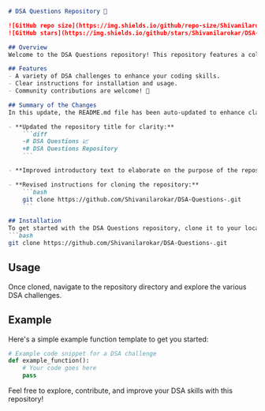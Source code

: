 ```markdown
# DSA Questions Repository 📖

![GitHub repo size](https://img.shields.io/github/repo-size/Shivanilarokar/DSA-Questions-) 
![GitHub stars](https://img.shields.io/github/stars/Shivanilarokar/DSA-Questions-?style=social)

## Overview
Welcome to the DSA Questions repository! This repository features a collection of Data Structures and Algorithms (DSA) challenges designed to help you practice coding and improve your understanding of algorithms and data structures.

## Features
- A variety of DSA challenges to enhance your coding skills.
- Clear instructions for installation and usage.
- Community contributions are welcome! 🤖

## Summary of the Changes
In this update, the README.md file has been auto-updated to enhance clarity and provide a more comprehensive introduction to the repository. Here are the key changes:

- **Updated the repository title for clarity:**
    ```diff
    -# DSA Questions 📈
    +# DSA Questions Repository
    ```

- **Improved introductory text to elaborate on the purpose of the repository.**

- **Revised instructions for cloning the repository:**
    ```bash
    git clone https://github.com/Shivanilarokar/DSA-Questions-.git
    ```

## Installation
To get started with the DSA Questions repository, clone it to your local machine using the following command:
```bash
git clone https://github.com/Shivanilarokar/DSA-Questions-.git
```

## Usage
Once cloned, navigate to the repository directory and explore the various DSA challenges.

## Example
Here's a simple example function template to get you started:

```python
# Example code snippet for a DSA challenge
def example_function():
    # Your code goes here
    pass
```

Feel free to explore, contribute, and improve your DSA skills with this repository!
```